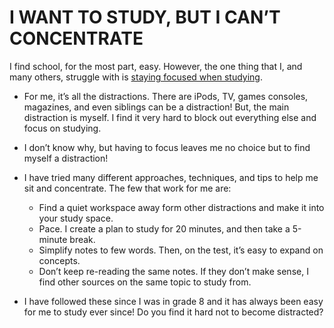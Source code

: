 # I WANT TO STUDY, BUT I CAN’T CONCENTRATE

I find school, for the most part, easy. However, the one thing that I, and many others, struggle with is [staying focused when studying](http://www.k-state.edu/counseling/topics/career/concentr.html).

- For me, it’s all the distractions. There are iPods, TV, games consoles, magazines, and even siblings can be a distraction! But, the main distraction is myself. I find it very hard to block out everything else and focus on studying.

- I don’t know why, but having to focus leaves me no choice but to find myself a distraction!

- I have tried many different approaches, techniques, and tips to help me sit and concentrate. The few that work for me are:

  - Find a quiet workspace away form other distractions and make it into your study space.
  - Pace. I create a plan to study for 20 minutes, and then take a 5-minute break.
  - Simplify notes to few words. Then, on the test, it’s easy to expand on concepts.
  - Don’t keep re-reading the same notes. If they don’t make sense, I find other sources on the same topic to study from.

- I have followed these since I was in grade 8 and it has always been easy for me to study ever since! Do you find it hard not to become distracted?
